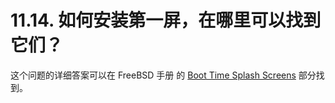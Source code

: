 # 11.14. 如何安装第一屏，在哪里可以找到它们？

这个问题的详细答案可以在 FreeBSD 手册 的 [Boot Time Splash Screens](https://docs.freebsd.org/en/books/handbook/#boot-splash) 部分找到。
